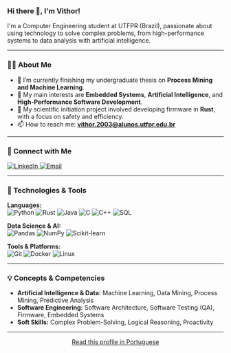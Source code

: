 ### Hi there 👋, I'm Vithor!

<p align="left"> 
  I'm a Computer Engineering student at UTFPR (Brazil), passionate about using technology to solve complex problems, from high-performance systems to data analysis with artificial intelligence.
</p>

---

### 👨‍💻 About Me

- 🔭 I’m currently finishing my undergraduate thesis on **Process Mining and Machine Learning**.
- 🌱 My main interests are **Embedded Systems**, **Artificial Intelligence**, and **High-Performance Software Development**.
- 🚀 My scientific initiation project involved developing firmware in **Rust**, with a focus on safety and efficiency.
- 📫 How to reach me: **vithor.2003@alunos.utfpr.edu.br**

---

### 🤝 Connect with Me

<p align="left">
  <a href="https://www.linkedin.com/in/vithor-augusto-mohr/" target="_blank">
    <img src="https://img.shields.io/badge/LinkedIn-0077B5?style=for-the-badge&logo=linkedin&logoColor=white" alt="LinkedIn">
  </a>
  <a href="mailto:vithor.2003@alunos.utfpr.edu.br" target="_blank">
    <img src="https://img.shields.io/badge/Email-D14836?style=for-the-badge&logo=gmail&logoColor=white" alt="Email">
  </a>
</p>

---

### 🚀 Technologies & Tools

<p align="left">
  <strong>Languages:</strong><br>
  <img src="https://img.shields.io/badge/Python-3776AB?style=for-the-badge&logo=python&logoColor=white" alt="Python">
  <img src="https://img.shields.io/badge/Rust-000000?style=for-the-badge&logo=rust&logoColor=white" alt="Rust">
  <img src="https://img.shields.io/badge/Java-ED8B00?style=for-the-badge&logo=openjdk&logoColor=white" alt="Java">
  <img src="https://img.shields.io/badge/C-A8B9CC?style=for-the-badge&logo=c&logoColor=white" alt="C">
  <img src="https://img.shields.io/badge/C%2B%2B-00599C?style=for-the-badge&logo=c%2B%2B&logoColor=white" alt="C++">
  <img src="https://img.shields.io/badge/SQL-4479A1?style=for-the-badge&logo=postgresql&logoColor=white" alt="SQL">
</p>

<p align="left">
  <strong>Data Science & AI:</strong><br>
  <img src="https://img.shields.io/badge/Pandas-150458?style=for-the-badge&logo=pandas&logoColor=white" alt="Pandas">
  <img src="https://img.shields.io/badge/NumPy-013243?style=for-the-badge&logo=numpy&logoColor=white" alt="NumPy">
  <img src="https://img.shields.io/badge/SciKit--Learn-F7931E?style=for-the-badge&logo=scikit-learn&logoColor=white" alt="Scikit-learn">
</p>

<p align="left">
  <strong>Tools & Platforms:</strong><br>
  <img src="https://img.shields.io/badge/Git-F05032?style=for-the-badge&logo=git&logoColor=white" alt="Git">
  <img src="https://img.shields.io/badge/Docker-2496ED?style=for-the-badge&logo=docker&logoColor=white" alt="Docker">
  <img src="https://img.shields.io/badge/Linux-FCC624?style=for-the-badge&logo=linux&logoColor=black" alt="Linux">
</p>

---

### 💡 Concepts & Competencies

* **Artificial Intelligence & Data:** Machine Learning, Data Mining, Process Mining, Predictive Analysis
* **Software Engineering:** Software Architecture, Software Testing (QA), Firmware, Embedded Systems
* **Soft Skills:** Complex Problem-Solving, Logical Reasoning, Proactivity

---

<p align="center">
  <a href="README-PT.md">Read this profile in Portuguese</a>
</p>
